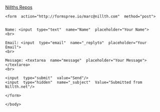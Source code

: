 [Nillths Repos](https://github.com/Nillth)



<body>

    <form  action="http://formspree.io/marc@nillth.com"  method="post">
    
    
    Name: <input  type="text"  name="Name"  placeholder="Your Name">
    <br>
    
    Email: <input  type="email"  name="_replyto"  placeholder="Your Email">
    <br>
    
    Message: <textarea  name="message"  placeholder="Your Message"></textarea>
    <br>
    
    <input  type="submit"  value="Send"/>
    <input  type="hidden"  name="_subject"  Value="Submitted from Nillth.net"/>
    
    </form>
    
    </body>
<!--stackedit_data:
eyJoaXN0b3J5IjpbLTE4NDUxODgyNF19
-->
